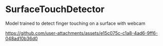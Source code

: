 # SurfaceTouchDetector
Model trained to detect  finger touching on a surface with webcam 


https://github.com/user-attachments/assets/e15c075c-c1a8-4ad6-9ff6-048ad10b36d0

